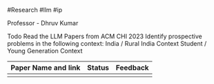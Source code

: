 #Research #llm #ip 

Professor - Dhruv Kumar 

Todo 
Read the LLM Papers from ACM CHI 2023 
Identify prospective problems in the following context:
	India / Rural India Context
	Student / Young Generation Context

| Paper Name and link | Status | Feedback |
| ------------------- | ------ | -------- |
|                     |        |          |
